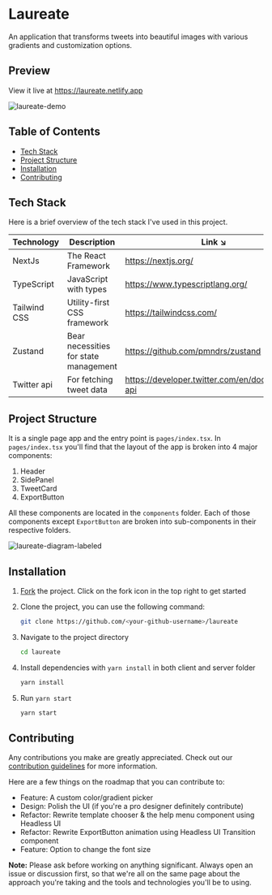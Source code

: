 # Laureate

An application that transforms tweets into beautiful images with various gradients and customization options.

## Preview

View it live at https://laureate.netlify.app

![laureate-demo](https://user-images.githubusercontent.com/23008566/204119016-51161fa2-8fe3-46ce-9750-6e17d6e263c3.gif)

## Table of Contents

- [Tech Stack](#tech-stack)
- [Project Structure](#project-structure)
- [Installation](#installation)
- [Contributing](#contributing)

## Tech Stack

Here is a brief overview of the tech stack I've used in this project.

| Technology   | Description                           | Link ↘️                                           |
| ------------ | ------------------------------------- | ------------------------------------------------- |
| NextJs       | The React Framework                   | https://nextjs.org/                               |
| TypeScript   | JavaScript with types                 | https://www.typescriptlang.org/                   |
| Tailwind CSS | Utility-first CSS framework           | https://tailwindcss.com/                          |
| Zustand      | Bear necessities for state management | https://github.com/pmndrs/zustand                 |
| Twitter api  | For fetching tweet data               | https://developer.twitter.com/en/docs/twitter-api |

## Project Structure

It is a single page app and the entry point is `pages/index.tsx`. In `pages/index.tsx` you'll find that the layout of the app is broken into 4 major components:

1. Header
2. SidePanel
3. TweetCard
4. ExportButton

All these components are located in the `components` folder. Each of those components except `ExportButton` are broken into sub-components in their respective folders.

![laureate-diagram-labeled](https://user-images.githubusercontent.com/108616679/202859779-95e2ae3c-7927-4b48-87ac-c8df193052a6.png)

## Installation

1. [Fork](https://github.com/subhoghoshX/laureate/fork) the project. Click on the fork icon in the top right to get started

2. Clone the project, you can use the following command:

   ```bash
   git clone https://github.com/<your-github-username>/laureate
   ```

3. Navigate to the project directory

   ```bash
   cd laureate
   ```

4. Install dependencies with `yarn install` in both client and server folder

   ```bash
   yarn install
   ```

5. Run `yarn start`

   ```bash
   yarn start
   ```

## Contributing

Any contributions you make are greatly appreciated. Check out our [contribution guidelines](/CONTRIBUTING.md) for more information.

Here are a few things on the roadmap that you can contribute to:

- Feature: A custom color/gradient picker
- Design: Polish the UI (if you're a pro designer definitely contribute)
- Refactor: Rewrite template chooser & the help menu component using Headless UI
- Refactor: Rewrite ExportButton animation using Headless UI Transition component
- Feature: Option to change the font size

**Note:** Please ask before working on anything significant. Always open an issue or discussion first, so that we're all on the same page about the approach you're taking and the tools and technologies you'll be to using.
